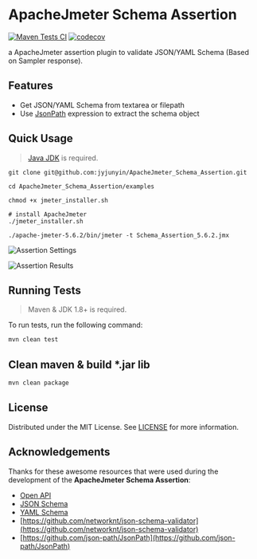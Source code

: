 # ApacheJmeter Schema Assertion

[![Maven Tests CI](https://github.com/yeshan333/ApacheJmeter_Schema_Assertion/actions/workflows/run-tests.yaml/badge.svg)](https://github.com/yeshan333/ApacheJmeter_Schema_Assertion/actions/workflows/run-tests.yaml) [![codecov](https://codecov.io/gh/yeshan333/ApacheJmeter_Schema_Assertion/branch/main/graph/badge.svg?token=WN0DZ6QQ9H)](https://codecov.io/gh/yeshan333/ApacheJmeter_Schema_Assertion)

<!-- ![Code Coverage](.github/badges/jacoco.svg) -->

a ApacheJmeter assertion plugin to validate JSON/YAML Schema (Based on Sampler response).

## Features

- Get JSON/YAML Schema from textarea or filepath
- Use [JsonPath](https://github.com/json-path/JsonPath) expression to extract the schema object

## Quick Usage

> [Java JDK](https://adoptopenjdk.net/) is required.

```shell
git clone git@github.com:jyjunyin/ApacheJmeter_Schema_Assertion.git

cd ApacheJmeter_Schema_Assertion/examples

chmod +x jmeter_installer.sh

# install ApacheJmeter
./jmeter_installer.sh

./apache-jmeter-5.6.2/bin/jmeter -t Schema_Assertion_5.6.2.jmx
```

![Assertion Settings](../ApacheJmeter_Schema_Assertion/Assertion_Settings.png)

![Assertion Results](../ApacheJmeter_Schema_Assertion/Assertion_Results.png)

## Running Tests

> Maven & JDK 1.8+ is required.

To run tests, run the following command:

```bash
mvn clean test
```

## Clean maven & build *.jar lib
```bash
mvn clean package
```
## License

Distributed under the MIT License. See [LICENSE](./LICENSE) for more information.

## Acknowledgements

Thanks for these awesome resources that were used during the development of the **ApacheJmeter Schema Assertion**:

- [Open API](https://spec.openapis.org/oas/latest.html#info-object-example)
- [JSON Schema](https://json-schema.org/specification.html)
- [YAML Schema](https://asdf-standard.readthedocs.io/en/1.5.0/schemas/yaml_schema.html#Schema%20Definitions)
- [https://github.com/networknt/json-schema-validator](https://github.com/networknt/json-schema-validator)
- [https://github.com/json-path/JsonPath](https://github.com/json-path/JsonPath)

